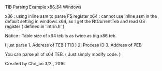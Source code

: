 TIB Parsing Example x86_64 Windows

x86 : using inline asm to parse FS register
x64 : cannot use inline asm in the default setting in windows x64,
      so I get the NtCurrentTeb and read GS register ( defined in 'intrin.h' )
      
Notice :  Table size of x64 teb is as twice as big x86 teb.

I just parse 
      1. Address of TEB ( TIB )
      2. Process ID
      3. Address of PEB

You can parse all of x64 TEB. ( Just simply modify code. )

Created by Cho_bo
3/2 , 2016
